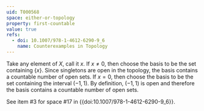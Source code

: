 ```yaml
---
uid: T000568
space: either-or-topology
property: first-countable
value: true
refs:
  - doi: 10.1007/978-1-4612-6290-9_6
    name: Counterexamples in Topology
---
```

Take any element of $X$, call it $x$. If $x \neq 0$, then choose the basis to be the set containing $\{x\}$. Since singletons are open in the topology, the basis contains a countable number of open sets. If $x = 0$, then choose the basis to be the set containing the interval $(-1,1)$. By definition, $(-1,1)$ is open and therefore the basis contains a countable number of open sets.

See item #3 for space #17 in {{doi:10.1007/978-1-4612-6290-9_6}}.
